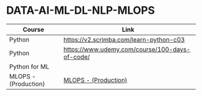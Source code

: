 # DATA-AI-ML-DL-NLP-MLOPS

| Course | Link |
| --- | --- |
| Python | https://v2.scrimba.com/learn-python-c03|
| Python | https://www.udemy.com/course/100-days-of-code/ |
| Python for ML |  |
|  MLOPS - (Production) | [MLOPS - (Production)](https://www.coursera.org/learn/introduction-to-machine-learning-in-production) |
